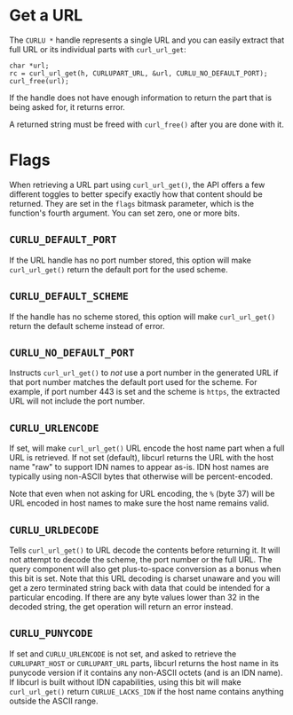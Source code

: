 # Get a URL

The `CURLU *` handle represents a single URL and you can easily extract that
full URL or its individual parts with `curl_url_get`:

    char *url;
    rc = curl_url_get(h, CURLUPART_URL, &url, CURLU_NO_DEFAULT_PORT);
    curl_free(url);

If the handle does not have enough information to return the part that is
being asked for, it returns error.

A returned string must be freed with `curl_free()` after you are done with it.

# Flags

When retrieving a URL part using `curl_url_get()`, the API offers a few
different toggles to better specify exactly how that content should be
returned. They are set in the `flags` bitmask parameter, which is the
function's fourth argument. You can set zero, one or more bits.

## `CURLU_DEFAULT_PORT`

If the URL handle has no port number stored, this option will make
`curl_url_get()` return the default port for the used scheme.

## `CURLU_DEFAULT_SCHEME`

If the handle has no scheme stored, this option will make `curl_url_get()`
return the default scheme instead of error.

## `CURLU_NO_DEFAULT_PORT`

Instructs `curl_url_get()` to *not* use a port number in the generated URL if
that port number matches the default port used for the scheme. For example, if
port number 443 is set and the scheme is `https`, the extracted URL will not
include the port number.

## `CURLU_URLENCODE`

If set, will make `curl_url_get()` URL encode the host name part when a full
URL is retrieved. If not set (default), libcurl returns the URL with the host
name "raw" to support IDN names to appear as-is. IDN host names are typically
using non-ASCII bytes that otherwise will be percent-encoded.

Note that even when not asking for URL encoding, the `%` (byte 37) will be URL
encoded in host names to make sure the host name remains valid.

## `CURLU_URLDECODE`

Tells `curl_url_get()` to URL decode the contents before returning it. It will
not attempt to decode the scheme, the port number or the full URL. The query
component will also get plus-to-space conversion as a bonus when this bit is
set. Note that this URL decoding is charset unaware and you will get a zero
terminated string back with data that could be intended for a particular
encoding. If there are any byte values lower than 32 in the decoded string,
the get operation will return an error instead.

## `CURLU_PUNYCODE`

If set and `CURLU_URLENCODE` is not set, and asked to retrieve the
`CURLUPART_HOST` or `CURLUPART_URL` parts, libcurl returns the host name in
its punycode version if it contains any non-ASCII octets (and is an IDN
name). If libcurl is built without IDN capabilities, using this bit will make
`curl_url_get()` return `CURLUE_LACKS_IDN` if the host name contains anything
outside the ASCII range.
